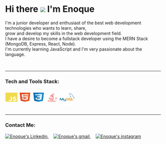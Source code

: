 <h1 align= "left">Hi there <img src="https://raw.githubusercontent.com/kaueMarques/kaueMarques/master/hi.gif" width="4%">   I'm Enoque</h1>


<div> 
  
  <p>
    I'm a junior developer and enthusiast of the best web development technologies who wants to learn, share, 
    <br>
    grow and develop my skills in the web development field.
    <br>
    I have a desire to become a fullstack developer using the MERN Stack (MongoDB, Express, React, Node). 
    <br>
    I'm currently learning JavaScript and I'm very passionate about the language.
    <br>
  </p> 
</div>


  <br>
  <hr>
<div>
  <h3> Tech and Tools Stack: </h3>
  <div style="display: inline_block">
  <img align="center" alt="Enoque-Js" height="30" width="40" src="https://raw.githubusercontent.com/devicons/devicon/master/icons/javascript/javascript-plain.svg">
  <img align="center" alt="Enoque-HTML" height="30" width="40" src="https://raw.githubusercontent.com/devicons/devicon/master/icons/html5/html5-original.svg">
  <img align="center" alt="Enoque-CSS" height="30" width="40" src="https://raw.githubusercontent.com/devicons/devicon/master/icons/css3/css3-original.svg">
  <img align="center" alt="Enoque-Java" height="30" width="40" src="https://raw.githubusercontent.com/devicons/devicon/master/icons/java/java-plain.svg"> 
  <img align="center" src="https://raw.githubusercontent.com/devicons/devicon/master/icons/mysql/mysql-original-wordmark.svg" alt="mysql" width="50" height="50"/> 
</div>
 

<br>
<hr>

<div>
  <h3> Contact Me: </h3>
  <a href="https://www.linkedin.com/in/enoque-tembe-b73407230/" target="_blank">
     <img align="center" alt="Enoque's Linkedin" height="30" src="https://img.shields.io/badge/-Enoque Tembe-07122D?style=flat&logo=linkedin"/>
  </a>
  &nbsp;
  &nbsp;
 <a href="mailto:enoquetembe23@gmail.com" target="_blank">
    <img align="center" alt="Enoque's gmail" height="30"src="https://img.shields.io/badge/-enoquetembe23@gmail.com-07122D?style=flat&logo=gmail"/>
 </a>
  &nbsp;
  &nbsp;
  <a href="https://www.instagram.com/enoque_junior_/" target="_blank">
    <img align="center" alt="Enoque's instagram" height="30"  src="https://img.shields.io/badge/-enoque_junior-07122D?style=flat&logo=instagram"/>
  </a>
  
</div>

